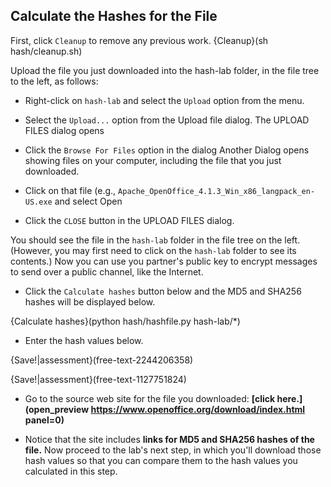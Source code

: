 ## Calculate the Hashes for the File 

First, click ```Cleanup``` to remove any previous work.
{Cleanup}(sh hash/cleanup.sh)

Upload the file you just downloaded into the hash-lab folder, in the file tree to the left, as follows:

 - Right-click on ```hash-lab``` and select the ```Upload``` option from the menu.
 
 - Select the ```Upload...``` option from the Upload file dialog. 
   The UPLOAD FILES dialog opens
 
 - Click the ```Browse For Files``` option in the dialog
   Another Dialog opens showing files on your computer, including the file that you just downloaded.
 
 - Click on that file (e.g., ```Apache_OpenOffice_4.1.3_Win_x86_langpack_en-US.exe``` and select Open

 - Click the ```CLOSE``` button in the UPLOAD FILES dialog.

You should see the file in the ```hash-lab``` folder in the file tree on the left. (However, you may first need to click on the ```hash-lab``` folder to see its contents.) Now you can use you partner's public key to encrypt messages to send over a public channel, like the Internet.

 - Click the ```Calculate hashes``` button below and the MD5 and SHA256 hashes will be displayed below.

{Calculate hashes}(python hash/hashfile.py hash-lab/*)

 - Enter the hash values below.
 
{Save!|assessment}(free-text-2244206358)

{Save!|assessment}(free-text-1127751824)


 - Go to the source web site for the file you downloaded: **[click here.](open_preview https://www.openoffice.org/download/index.html panel=0)** 

 - Notice that the site includes **links for MD5 and SHA256 hashes of the file.** Now proceed to the lab's next step, in which you'll download those hash values so that you can compare them to the hash values you calculated in this step.
